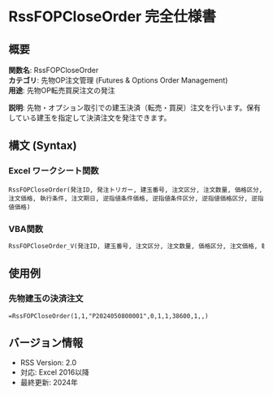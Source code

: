 # RssFOPCloseOrder 完全仕様書

## 概要
**関数名**: RssFOPCloseOrder  
**カテゴリ**: 先物OP注文管理 (Futures & Options Order Management)  
**用途**: 先物OP転売買戻注文の発注  

**説明**: 先物・オプション取引での建玉決済（転売・買戻）注文を行います。保有している建玉を指定して決済注文を発注できます。

## 構文 (Syntax)

### Excel ワークシート関数
```excel
RssFOPCloseOrder(発注ID, 発注トリガー, 建玉番号, 注文区分, 注文数量, 価格区分, 注文価格, 執行条件, 注文期日, 逆指値条件価格, 逆指値条件区分, 逆指値価格区分, 逆指値価格)
```

### VBA関数
```vb
RssFOPCloseOrder_V(発注ID, 建玉番号, 注文区分, 注文数量, 価格区分, 注文価格, 執行条件, 注文期日, 逆指値条件価格, 逆指値条件区分, 逆指値価格区分, 逆指値価格)
```

## 使用例

### 先物建玉の決済注文
```excel
=RssFOPCloseOrder(1,1,"P2024050800001",0,1,1,38600,1,,)
```

## バージョン情報
- RSS Version: 2.0
- 対応: Excel 2016以降
- 最終更新: 2024年